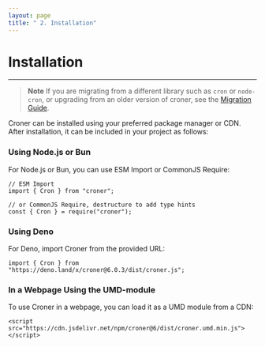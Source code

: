 ```yaml
---
layout: page
title: " 2. Installation"
---
```


# Installation

---

> **Note**
> If you are migrating from a different library such as `cron` or `node-cron`, or upgrading from an older version of croner, see the [Migration Guide](https://github.com/Hexagon/croner/blob/master/docs/MIGRATION.md).

Croner can be installed using your preferred package manager or CDN. After installation, it can be included in your project as follows:

### Using Node.js or Bun

For Node.js or Bun, you can use ESM Import or CommonJS Require:

    // ESM Import
    import { Cron } from "croner";

    // or CommonJS Require, destructure to add type hints
    const { Cron } = require("croner");

### Using Deno

For Deno, import Croner from the provided URL:

    import { Cron } from "https://deno.land/x/croner@6.0.3/dist/croner.js";

### In a Webpage Using the UMD-module

To use Croner in a webpage, you can load it as a UMD module from a CDN:

    <script src="https://cdn.jsdelivr.net/npm/croner@6/dist/croner.umd.min.js"></script>
